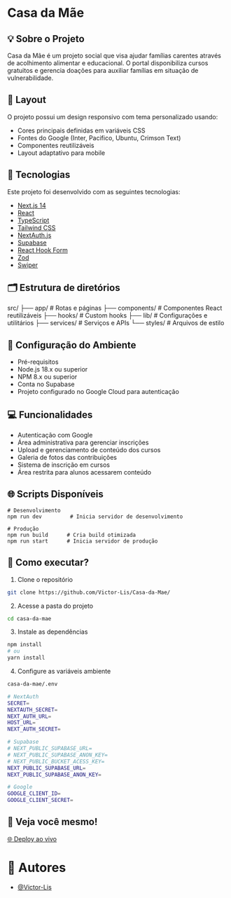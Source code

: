 # Casa da Mãe

## 💡 Sobre o Projeto
Casa da Mãe é um projeto social que visa ajudar famílias carentes através de acolhimento alimentar e educacional. O portal disponibiliza cursos gratuitos e gerencia doações para auxiliar famílias em situação de vulnerabilidade.


## 🎨 Layout

O projeto possui um design responsivo com tema personalizado usando:

- Cores principais definidas em variáveis CSS
- Fontes do Google (Inter, Pacifico, Ubuntu, Crimson Text)
- Componentes reutilizáveis
- Layout adaptativo para mobile


## 🚀 Tecnologias

Este projeto foi desenvolvido com as seguintes tecnologias:

- [Next.js 14](https://nextjs.org/)
- [React](https://reactjs.org)
- [TypeScript](https://www.typescriptlang.org/)
- [Tailwind CSS](https://tailwindcss.com/)
- [NextAuth.js](https://next-auth.js.org/)
- [Supabase](https://supabase.com/)
- [React Hook Form](https://react-hook-form.com/)
- [Zod](https://zod.dev/)
- [Swiper](https://swiperjs.com/)


## 🗂️ Estrutura de diretórios
src/
  ├── app/                    # Rotas e páginas
  ├── components/             # Componentes React reutilizáveis
  ├── hooks/                  # Custom hooks
  ├── lib/                    # Configurações e utilitários
  ├── services/              # Serviços e APIs
  └── styles/                # Arquivos de estilo


## 🔧 Configuração do Ambiente
- Pré-requisitos
- Node.js 18.x ou superior
- NPM 8.x ou superior
- Conta no Supabase
- Projeto configurado no Google Cloud para autenticação


## 💻 Funcionalidades

- Autenticação com Google
- Área administrativa para gerenciar inscrições
- Upload e gerenciamento de conteúdo dos cursos
- Galeria de fotos das contribuições
- Sistema de inscrição em cursos
- Área restrita para alunos acessarem conteúdo


## 🌐 Scripts Disponíveis
```
# Desenvolvimento
npm run dev         # Inicia servidor de desenvolvimento

# Produção
npm run build      # Cria build otimizada
npm run start      # Inicia servidor de produção
```


## 🚀 Como executar?

1. Clone o repositório
```bash
git clone https://github.com/Victor-Lis/Casa-da-Mae/
```

2. Acesse a pasta do projeto
```bash
cd casa-da-mae
```

3. Instale as dependências
```bash
npm install
# ou
yarn install
```

4. Configure as variáveis ambiente
```bash
casa-da-mae/.env
```
```bash
# NextAuth
SECRET=
NEXTAUTH_SECRET=
NEXT_AUTH_URL=
HOST_URL=
NEXT_AUTH_SECRET=

# Supabase
# NEXT_PUBLIC_SUPABASE_URL=
# NEXT_PUBLIC_SUPABASE_ANON_KEY=
# NEXT_PUBLIC_BUCKET_ACESS_KEY=
NEXT_PUBLIC_SUPABASE_URL=
NEXT_PUBLIC_SUPABASE_ANON_KEY=

# Google
GOOGLE_CLIENT_ID=
GOOGLE_CLIENT_SECRET=
```

## 👀 Veja você mesmo!
[🌐 Deploy ao vivo](https://casa-da-mae.vercel.app/)


# 👥 Autores
- [@Victor-Lis](https://www.linkedin.com/in/victor-lis-bronzo)
